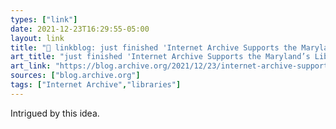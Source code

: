 ```yaml
---
types: ["link"]
date: 2021-12-23T16:29:55-05:00
layout: link
title: "🔗 linkblog: just finished 'Internet Archive Supports the Maryland’s Library eBook Fairness Law - Internet Archive Blogs'"
art_title: "just finished 'Internet Archive Supports the Maryland’s Library eBook Fairness Law - Internet Archive Blogs"
art_link: "https://blog.archive.org/2021/12/23/internet-archive-supports-the-marylands-library-ebook-fairness-law/"
sources: ["blog.archive.org"]
tags: ["Internet Archive","libraries"]
---
```

Intrigued by this idea.

